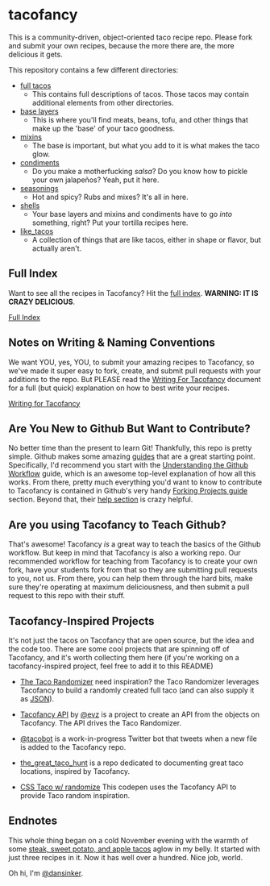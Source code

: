 tacofancy
=========

This is a community-driven, object-oriented taco recipe repo. Please fork and submit your own recipes, because the more there are, the more delicious it gets.

This repository contains a few different directories:

* [full tacos](/full_tacos)
    * This contains full descriptions of tacos. Those tacos may contain additional elements from other directories.
* [base layers](/base_layers)
    * This is where you'll find meats, beans, tofu, and other things that make up the 'base' of your taco goodness.
* [mixins](/mixins)
    * The base is important, but what you add to it is what makes the taco glow.
* [condiments](/condiments)
    * Do you make a motherfucking *salsa*? Do you know how to pickle your own jalapeños? Yeah, put it here.
* [seasonings](/seasonings)
    * Hot and spicy? Rubs and mixes? It's all in here.
* [shells](/shells)
    * Your base layers and mixins and condiments have to go *into* something, right? Put your tortilla recipes here.
* [like_tacos](/like_tacos)
    * A collection of things that are like tacos, either in shape or flavor, but actually aren't.

Full Index
----------

Want to see all the recipes in Tacofancy? Hit the [full index](INDEX.md). **WARNING: IT IS CRAZY DELICIOUS**.

[Full Index](INDEX.md)


Notes on Writing & Naming Conventions
-------------------------------------

We want YOU, yes, YOU, to submit your amazing recipes to Tacofancy, so we've made it super easy to fork, create, and submit pull requests with your additions to the repo. But PLEASE read the [Writing For Tacofancy](WRITING.md) document for a full (but quick) explanation on how to best write your recipes.

[Writing for Tacofancy](WRITING.md)


Are You New to Github But Want to Contribute?
------------------------------------------------------

No better time than the present to learn Git! Thankfully, this repo is pretty simple. Github makes some amazing [guides](http://guides.github.com) that are a great starting point. Specifically, I'd recommend you start with the [Understanding the Github Workflow](http://guides.github.com/overviews/flow/) guide, which is an awesome top-level explanation of how all this works. From there, pretty much everything you'd want to know to contribute to Tacofancy is contained in Github's very handy [Forking Projects guide](http://guides.github.com/overviews/forking/) section. Beyond that, their [help section](https://help.github.com) is crazy helpful.

Are you using Tacofancy to Teach Github?
------------------------------------------

That's awesome! Tacofancy *is* a great way to teach the basics of the Github workflow. But keep in mind that Tacofancy is also a working repo. Our recommended workflow for teaching from Tacofancy is to create your own fork, have your students fork from that so they are submitting pull requests to you, not us. From there, you can help them through the hard bits, make sure they're operating at maximum deliciousness, and then submit a pull request to this repo with their stuff.

Tacofancy-Inspired Projects
---------------------------

It's not just the tacos on Tacofancy that are open source, but the idea and the code too. There are some cool projects that are spinning off of Tacofancy, and it's worth collecting them here (if you're working on a tacofancy-inspired project, feel free to add it to this README)

* [The Taco Randomizer](http://taco-randomizer.herokuapp.com/ ) need inspiration? the Taco Randomizer leverages Tacofancy to build a randomly created full taco (and can also supply it as [JSON](http://taco-randomizer.herokuapp.com/random/)).

* [Tacofancy API](https://github.com/evz/tacofancy-api) by [@evz](https://github.com/evz/) is a project to create an API from the objects on Tacofancy. The API drives the Taco Randomizer.

* [@tacobot](http://www.twitter.com/tacobot) is a work-in-progress Twitter bot that tweets when a new file is added to the Tacofancy repo.

* [the_great_taco_hunt](http://github.com/hunterowens/the_great_taco_hunt) is a repo dedicated to documenting great taco locations, inspired by Tacofancy.

* [CSS Taco w/ randomize](http://codepen.io/sketchbookkeeper/pen/jyPVgY) This codepen uses the Tacofancy API to provide Taco random inspiration. 


Endnotes
--------

This whole thing began on a cold November evening with the warmth of some [steak, sweet potato, and apple tacos](/full_tacos/steak_sweet_potato_and_apple_tacos.md) aglow in my belly. It started with just three recipes in it. Now it has well over a hundred. Nice job, world.

Oh hi, I'm [@dansinker](https://www.twitter.com/dansinker).
